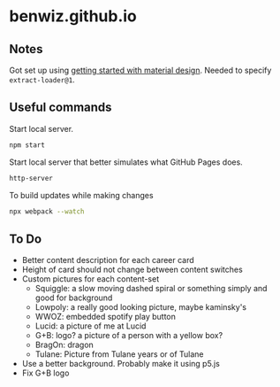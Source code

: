 # benwiz.github.io

## Notes

Got set up using [getting started with material design](https://material.io/components/web/docs/getting-started/). Needed to specify `extract-loader@1`.

## Useful commands

Start local server.

```bash
npm start
```

Start local server that better simulates what GitHub Pages does.

```bash
http-server
```

To build updates while making changes

```bash
npx webpack --watch
```

## To Do

- Better content description for each career card
- Height of card should not change between content switches
- Custom pictures for each content-set
    - Squiggle: a slow moving dashed spiral or something simply and good for background
    - Lowpoly: a really good looking picture, maybe kaminsky's
    - WWOZ: embedded spotify play button
    - Lucid: a picture of me at Lucid
    - G+B: logo? a picture of a person with a yellow box?
    - BragOn: dragon
    - Tulane: Picture from Tulane years or of Tulane
- Use a better background. Probably make it using p5.js
- Fix G+B logo